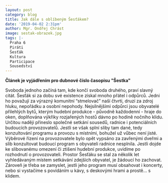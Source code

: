 ```yaml
---
layout: post
category: blog
title: Jak dále s oblíbeným Šesťákem? 
date: '2019-04-02 2:31pm'
author: Mgr. Ondřej Chrást
image: sestak-obrazek.jpg
tags: |-
  Praha 6
  Piráti
  Šesťák
  Kultura
  Participace
  Sousedství
---
```

**Článek je vyjádřením pro dubnové číslo časopisu "Šestka"**

Svoboda jednoho začíná tam, kde končí svoboda druhého, praví slavný citát. Šesťák si za dobu své existence získal mnoho přátel i odpůrců.
Jedni ho považují za výrazný komunitní “stmelovač” naší čtvrti, druzí za zdroj hluku, nepořádku a osobní nepohody. Nejsilnějšími odpůrci 
jsou obyvatelé přilehlých bytů, kterým hudební produkce - původně každodenní - hraje do oken, doplňována výkřiky rozjařených hostů 
dávno po hodině nočního klidu. Určitou naději přineslo společné setkání sousedů, radnice i potenciálních budoucích provozovatelů. 
Jestli se však splní sliby tam dané, tedy konzultování programu a provozu s místními, bohužel už vůbec není jisté. 
Výběrové řízení na provozovatele bylo opět vypsáno za zavřenými dveřmi a slib konzultovat budoucí program s obyvateli radnice nesplnila. 
Jestli dojde ke slibovanému omezení či ztišení hudební produkce, uvidíme po rozhodnutí o provozovateli. 
Prostor Šesťáku se stal za několik let vyhledávaným místem setkávání zdejších obyvatel, je žádoucí ho zachovat. 
Zároveň je třeba se zamyslet, jestli jeho program musí obsahovat i koncerty, nebo si vystačíme s povídáním u kávy,
s deskovými hrami a prostě… s klidem.

